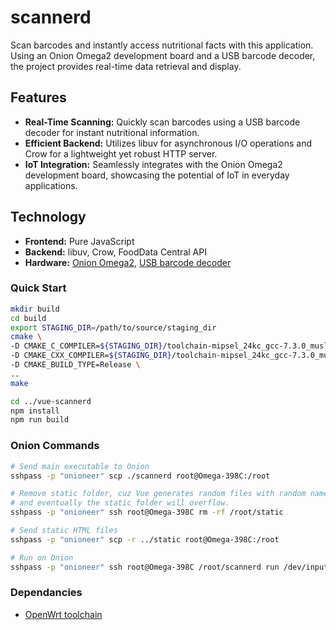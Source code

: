 # scannerd
Scan barcodes and instantly access nutritional facts with this application. Using an Onion Omega2 development board and a USB barcode decoder, the project provides real-time data retrieval and display.

## Features
- **Real-Time Scanning:** Quickly scan barcodes using a USB barcode decoder for instant nutritional information.
- **Efficient Backend:** Utilizes libuv for asynchronous I/O operations and Crow for a lightweight yet robust HTTP server.
- **IoT Integration:** Seamlessly integrates with the Onion Omega2 development board, showcasing the potential of IoT in everyday applications.

## Technology
- **Frontend:** Pure JavaScript
- **Backend:** libuv, Crow, FoodData Central API
- **Hardware:** [Onion Omega2](https://onion.io/omega2/), [USB barcode decoder](https://www.amazon.com/dp/B08SQBDT4W?psc=1&ref=ppx_yo2ov_dt_b_product_details)

### Quick Start

```bash
mkdir build
cd build
export STAGING_DIR=/path/to/source/staging_dir
cmake \
-D CMAKE_C_COMPILER=${STAGING_DIR}/toolchain-mipsel_24kc_gcc-7.3.0_musl/bin/mipsel-openwrt-linux-gcc \
-D CMAKE_CXX_COMPILER=${STAGING_DIR}/toolchain-mipsel_24kc_gcc-7.3.0_musl/bin/mipsel-openwrt-linux-g++ \
-D CMAKE_BUILD_TYPE=Release \
..
make

cd ../vue-scannerd
npm install
npm run build
```

### Onion Commands
```bash
# Send main executable to Onion
sshpass -p "onioneer" scp ./scannerd root@Omega-398C:/root

# Remove static folder, cuz Vue generates random files with random names
# and eventually the static folder will overflow.
sshpass -p "onioneer" ssh root@Omega-398C rm -rf /root/static

# Send static HTML files
sshpass -p "onioneer" scp -r ../static root@Omega-398C:/root

# Run on Onion
sshpass -p "onioneer" ssh root@Omega-398C /root/scannerd run /dev/input/event0 
```

### Dependancies
- [OpenWrt toolchain](https://github.com/OnionIoT/source)
